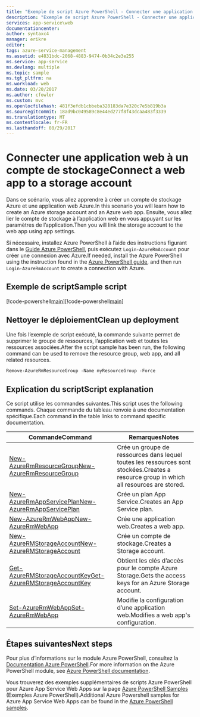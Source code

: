 ```yaml
---
title: "Exemple de script Azure PowerShell - Connecter une application web à un compte de stockage | Microsoft Docs"
description: "Exemple de script Azure PowerShell - Connecter une application web à un compte de stockage"
services: app-service\web
documentationcenter: 
author: syntaxc4
manager: erikre
editor: 
tags: azure-service-management
ms.assetid: e4831bdc-2068-4883-9474-0b34c2e3e255
ms.service: app-service
ms.devlang: multiple
ms.topic: sample
ms.tgt_pltfrm: na
ms.workload: web
ms.date: 03/20/2017
ms.author: cfowler
ms.custom: mvc
ms.openlocfilehash: 481f3efdb1cbbeba328183da7e320c7e5b819b3a
ms.sourcegitcommit: 18ad9bc049589c8e44ed277f8f43dcaa483f3339
ms.translationtype: MT
ms.contentlocale: fr-FR
ms.lasthandoff: 08/29/2017
---
```

# <a name="connect-a-web-app-to-a-storage-account"></a><span data-ttu-id="41a30-103">Connecter une application web à un compte de stockage</span><span class="sxs-lookup"><span data-stu-id="41a30-103">Connect a web app to a storage account</span></span>

<span data-ttu-id="41a30-104">Dans ce scénario, vous allez apprendre à créer un compte de stockage Azure et une application web Azure.</span><span class="sxs-lookup"><span data-stu-id="41a30-104">In this scenario you will learn how to create an Azure storage account and an Azure web app.</span></span> <span data-ttu-id="41a30-105">Ensuite, vous allez lier le compte de stockage à l’application web en vous appuyant sur les paramètres de l’application.</span><span class="sxs-lookup"><span data-stu-id="41a30-105">Then you will link the storage account to the web app using app settings.</span></span>

<span data-ttu-id="41a30-106">Si nécessaire, installez Azure PowerShell à l’aide des instructions figurant dans le [Guide Azure PowerShell](/powershell/azure/overview), puis exécutez `Login-AzureRmAccount` pour créer une connexion avec Azure.</span><span class="sxs-lookup"><span data-stu-id="41a30-106">If needed, install the Azure PowerShell using the instruction found in the [Azure PowerShell guide](/powershell/azure/overview), and then run `Login-AzureRmAccount` to create a connection with Azure.</span></span>

## <a name="sample-script"></a><span data-ttu-id="41a30-107">Exemple de script</span><span class="sxs-lookup"><span data-stu-id="41a30-107">Sample script</span></span>

<span data-ttu-id="41a30-108">[!code-powershell[main](../../../powershell_scripts/app-service/connect-to-storage/connect-to-storage.ps1 "Connecter une application web à un compte de stockage")]</span><span class="sxs-lookup"><span data-stu-id="41a30-108">[!code-powershell[main](../../../powershell_scripts/app-service/connect-to-storage/connect-to-storage.ps1 "Connect a web app to a storage account")]</span></span>

## <a name="clean-up-deployment"></a><span data-ttu-id="41a30-109">Nettoyer le déploiement</span><span class="sxs-lookup"><span data-stu-id="41a30-109">Clean up deployment</span></span> 

<span data-ttu-id="41a30-110">Une fois l’exemple de script exécuté, la commande suivante permet de supprimer le groupe de ressources, l’application web et toutes les ressources associées.</span><span class="sxs-lookup"><span data-stu-id="41a30-110">After the script sample has been run, the following command can be used to remove the resource group, web app, and all related resources.</span></span>

```powershell
Remove-AzureRmResourceGroup -Name myResourceGroup -Force
```

## <a name="script-explanation"></a><span data-ttu-id="41a30-111">Explication du script</span><span class="sxs-lookup"><span data-stu-id="41a30-111">Script explanation</span></span>

<span data-ttu-id="41a30-112">Ce script utilise les commandes suivantes.</span><span class="sxs-lookup"><span data-stu-id="41a30-112">This script uses the following commands.</span></span> <span data-ttu-id="41a30-113">Chaque commande du tableau renvoie à une documentation spécifique.</span><span class="sxs-lookup"><span data-stu-id="41a30-113">Each command in the table links to command specific documentation.</span></span>

| <span data-ttu-id="41a30-114">Commande</span><span class="sxs-lookup"><span data-stu-id="41a30-114">Command</span></span> | <span data-ttu-id="41a30-115">Remarques</span><span class="sxs-lookup"><span data-stu-id="41a30-115">Notes</span></span> |
|---|---|
| [<span data-ttu-id="41a30-116">New-AzureRmResourceGroup</span><span class="sxs-lookup"><span data-stu-id="41a30-116">New-AzureRmResourceGroup</span></span>](/powershell/module/azurerm.resources/new-azurermresourcegroup) | <span data-ttu-id="41a30-117">Crée un groupe de ressources dans lequel toutes les ressources sont stockées.</span><span class="sxs-lookup"><span data-stu-id="41a30-117">Creates a resource group in which all resources are stored.</span></span> |
| [<span data-ttu-id="41a30-118">New-AzureRmAppServicePlan</span><span class="sxs-lookup"><span data-stu-id="41a30-118">New-AzureRmAppServicePlan</span></span>](/powershell/module/azurerm.websites/new-azurermappserviceplan) | <span data-ttu-id="41a30-119">Crée un plan App Service.</span><span class="sxs-lookup"><span data-stu-id="41a30-119">Creates an App Service plan.</span></span> |
| [<span data-ttu-id="41a30-120">New-AzureRmWebApp</span><span class="sxs-lookup"><span data-stu-id="41a30-120">New-AzureRmWebApp</span></span>](/powershell/module/azurerm.websites/new-azurermwebapp) | <span data-ttu-id="41a30-121">Crée une application web.</span><span class="sxs-lookup"><span data-stu-id="41a30-121">Creates a web app.</span></span> |
| [<span data-ttu-id="41a30-122">New-AzureRMStorageAccount</span><span class="sxs-lookup"><span data-stu-id="41a30-122">New-AzureRMStorageAccount</span></span>](/powershell/module/azurerm.storage/new-azurermstorageaccount) | <span data-ttu-id="41a30-123">Crée un compte de stockage.</span><span class="sxs-lookup"><span data-stu-id="41a30-123">Creates a Storage account.</span></span> |
| [<span data-ttu-id="41a30-124">Get-AzureRMStorageAccountKey</span><span class="sxs-lookup"><span data-stu-id="41a30-124">Get-AzureRMStorageAccountKey</span></span>](/powershell/module/azurerm.storage/get-azurermstorageaccountkey) | <span data-ttu-id="41a30-125">Obtient les clés d’accès pour le compte Azure Storage.</span><span class="sxs-lookup"><span data-stu-id="41a30-125">Gets the access keys for an Azure Storage account.</span></span> |
| [<span data-ttu-id="41a30-126">Set-AzureRmWebApp</span><span class="sxs-lookup"><span data-stu-id="41a30-126">Set-AzureRmWebApp</span></span>](/powershell/module/azurerm.websites/set-azurermwebapp) | <span data-ttu-id="41a30-127">Modifie la configuration d’une application web.</span><span class="sxs-lookup"><span data-stu-id="41a30-127">Modifies a web app's configuration.</span></span> |

## <a name="next-steps"></a><span data-ttu-id="41a30-128">Étapes suivantes</span><span class="sxs-lookup"><span data-stu-id="41a30-128">Next steps</span></span>

<span data-ttu-id="41a30-129">Pour plus d’informations sur le module Azure PowerShell, consultez la [Documentation Azure PowerShell](/powershell/azure/overview).</span><span class="sxs-lookup"><span data-stu-id="41a30-129">For more information on the Azure PowerShell module, see [Azure PowerShell documentation](/powershell/azure/overview).</span></span>

<span data-ttu-id="41a30-130">Vous trouverez des exemples supplémentaires de scripts Azure PowerShell pour Azure App Service Web Apps sur la page [Azure PowerShell Samples](../app-service-powershell-samples.md) (Exemples Azure PowerShell).</span><span class="sxs-lookup"><span data-stu-id="41a30-130">Additional Azure Powershell samples for Azure App Service Web Apps can be found in the [Azure PowerShell samples](../app-service-powershell-samples.md).</span></span>

